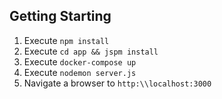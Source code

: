 ## Getting Starting

1. Execute `npm install`
2. Execute `cd app && jspm install`
3. Execute `docker-compose up`
4. Execute `nodemon server.js`
5. Navigate a browser to `http:\\localhost:3000`